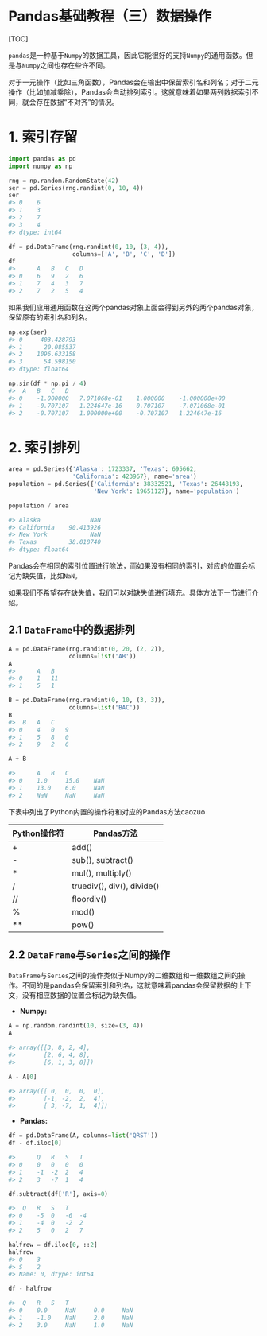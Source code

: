 <h1>Pandas基础教程（三）数据操作</h1>

[TOC]

`pandas`是一种基于`Numpy`的数据工具，因此它能很好的支持`Numpy`的通用函数。但是与`Numpy`之间也存在些许不同。

对于一元操作（比如三角函数），Pandas会在输出中保留索引名和列名；对于二元操作（比如加减乘除），Pandas会自动排列索引。这就意味着如果两列数据索引不同，就会存在数据“不对齐”的情况。

# 1. 索引存留

```python
import pandas as pd
import numpy as np

rng = np.random.RandomState(42)
ser = pd.Series(rng.randint(0, 10, 4))
ser
#> 0    6
#> 1    3
#> 2    7
#> 3    4
#> dtype: int64

df = pd.DataFrame(rng.randint(0, 10, (3, 4)),
                  columns=['A', 'B', 'C', 'D'])
df
#>  	A 	B 	C 	D
#> 0 	6 	9 	2 	6
#> 1 	7 	4 	3 	7
#> 2 	7 	2 	5 	4
```
如果我们应用通用函数在这两个pandas对象上面会得到另外的两个pandas对象，保留原有的索引名和列名。

```python
np.exp(ser)
#> 0     403.428793
#> 1      20.085537
#> 2    1096.633158
#> 3      54.598150
#> dtype: float64

np.sin(df * np.pi / 4)
#> 	A 	B 	C 	D
#> 0 	-1.000000 	7.071068e-01 	1.000000 	-1.000000e+00
#> 1 	-0.707107 	1.224647e-16 	0.707107 	-7.071068e-01
#> 2 	-0.707107 	1.000000e+00 	-0.707107 	1.224647e-16
```

# 2. 索引排列

```python
area = pd.Series({'Alaska': 1723337, 'Texas': 695662,
                  'California': 423967}, name='area')
population = pd.Series({'California': 38332521, 'Texas': 26448193,
                        'New York': 19651127}, name='population')
```

```python
population / area

#> Alaska              NaN
#> California    90.413926
#> New York            NaN
#> Texas         38.018740
#> dtype: float64
```

Pandas会在相同的索引位置进行除法，而如果没有相同的索引，对应的位置会标记为缺失值，比如`NaN`。

如果我们不希望存在缺失值，我们可以对缺失值进行填充。具体方法下一节进行介绍。

## 2.1 `DataFrame`中的数据排列

```python
A = pd.DataFrame(rng.randint(0, 20, (2, 2)),
                 columns=list('AB'))
A
#>  	A 	B
#> 0 	1 	11
#> 1 	5 	1

B = pd.DataFrame(rng.randint(0, 10, (3, 3)),
                 columns=list('BAC'))
B
#> 	B 	A 	C
#> 0 	4 	0 	9
#> 1 	5 	8 	0
#> 2 	9 	2 	6
```

```python
A + B

#>  	A 	B 	C
#> 0 	1.0 	15.0 	NaN
#> 1 	13.0 	6.0 	NaN
#> 2 	NaN 	NaN 	NaN
```

下表中列出了Python内置的操作符和对应的Pandas方法caozuo

|Python操作符|Pandas方法|
|-|-|
|+|add()|
|-|sub(), subtract()|
|*|mul(), multiply()|
|/|truediv(), div(), divide()|
|//|floordiv()|
|%|mod()|
|**|pow()|

## 2.2 `DataFrame`与`Series`之间的操作

`DataFrame`与`Series`之间的操作类似于Numpy的二维数组和一维数组之间的操作。不同的是pandas会保留索引和列名，这就意味着pandas会保留数据的上下文，没有相应数据的位置会标记为缺失值。

- **Numpy:**

```python
A = np.random.randint(10, size=(3, 4))
A

#> array([[3, 8, 2, 4],
#>        [2, 6, 4, 8],
#>        [6, 1, 3, 8]])
```

```python
A - A[0]

#> array([[ 0,  0,  0,  0],
#>        [-1, -2,  2,  4],
#>        [ 3, -7,  1,  4]])
```

- **Pandas:**

```python
df = pd.DataFrame(A, columns=list('QRST'))
df - df.iloc[0]

#>  	Q 	R 	S 	T
#> 0 	0 	0 	0 	0
#> 1 	-1 	-2 	2 	4
#> 2 	3 	-7 	1 	4
```

```python
df.subtract(df['R'], axis=0)

#> 	Q 	R 	S 	T
#> 0 	-5 	0 	-6 	-4
#> 1 	-4 	0 	-2 	2
#> 2 	5 	0 	2 	7
```

```python
halfrow = df.iloc[0, ::2]
halfrow
#> Q    3
#> S    2
#> Name: 0, dtype: int64

df - halfrow

#> 	Q 	R 	S 	T
#> 0 	0.0 	NaN 	0.0 	NaN
#> 1 	-1.0 	NaN 	2.0 	NaN
#> 2 	3.0 	NaN 	1.0 	NaN
```
